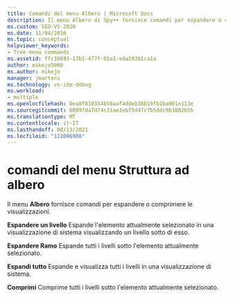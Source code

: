 ```yaml
---
title: Comandi del menu Albero | Microsoft Docs
description: Il menu Albero di Spy++ fornisce comandi per espandere o comprimere le visualizzazioni. Vedere un elenco dei comandi di menu Albero, con una breve descrizione di ognuno.
ms.custom: SEO-VS-2020
ms.date: 11/04/2016
ms.topic: conceptual
helpviewer_keywords:
- Tree menu commands
ms.assetid: ffc1b893-17b1-477f-92a1-e4a59261ca1a
author: mikejo5000
ms.author: mikejo
manager: jmartens
ms.technology: vs-ide-debug
ms.workload:
- multiple
ms.openlocfilehash: 8ea0f810354b56aaf4ddeb38b19fb1ba061e113e
ms.sourcegitcommit: 68897da7d74c31ae1ebf5d47c7b5ddc9b108265b
ms.translationtype: MT
ms.contentlocale: it-IT
ms.lasthandoff: 08/13/2021
ms.locfileid: "122096908"
---
```

# <a name="tree-menu-commands"></a>comandi del menu Struttura ad albero
Il menu **Albero** fornisce comandi per espandere o comprimere le visualizzazioni.

 **Espandere un livello** Espande l'elemento attualmente selezionato in una visualizzazione di sistema visualizzando un livello sotto di esso.

 **Espandere Ramo** Espande tutti i livelli sotto l'elemento attualmente selezionato.

 **Espandi tutto** Espande e visualizza tutti i livelli in una visualizzazione di sistema.

 **Comprimi** Comprime tutti i livelli sotto l'elemento attualmente selezionato.
